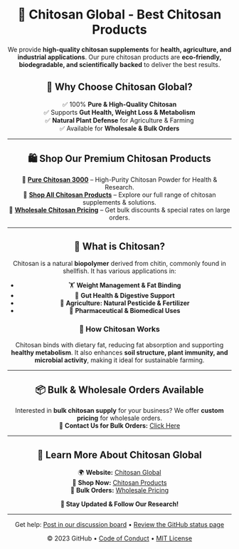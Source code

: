 <header>

<!--
  <<< Author notes: Course header >>>
  Include a 1280×640 image, course title in sentence case, and a concise description in emphasis.
  In your repository settings: enable template repository, add your 1280×640 social image, auto delete head branches.
  Add your open source license, GitHub uses MIT license.
-->
# 🌿 Chitosan Global - Best Chitosan Products  

We provide **high-quality chitosan supplements** for **health, agriculture, and industrial applications**. Our pure chitosan products are **eco-friendly, biodegradable, and scientifically backed** to deliver the best results.  

## 🚀 Why Choose Chitosan Global?  
✅ 100% **Pure & High-Quality Chitosan**  
✅ Supports **Gut Health, Weight Loss & Metabolism**  
✅ **Natural Plant Defense** for Agriculture & Farming  
✅ Available for **Wholesale & Bulk Orders**  

---

## 🛍️ **Shop Our Premium Chitosan Products**  
🔹 **[Pure Chitosan 3000](https://chitosanglobal.com/product/pure-chitosan-3000/)** – High-Purity Chitosan Powder for Health & Research.  
🔹 **[Shop All Chitosan Products](https://chitosanglobal.com/shop/)** – Explore our full range of chitosan supplements & solutions.  
🔹 **[Wholesale Chitosan Pricing](https://chitosanglobal.com/wholesale-prices/)** – Get bulk discounts & special rates on large orders.  

---

## 🌱 **What is Chitosan?**  
Chitosan is a natural **biopolymer** derived from chitin, commonly found in shellfish. It has various applications in:  
- 🏋️ **Weight Management & Fat Binding**  
- 🦠 **Gut Health & Digestive Support**  
- 🌾 **Agriculture: Natural Pesticide & Fertilizer**  
- 💊 **Pharmaceutical & Biomedical Uses**  

### 🔬 **How Chitosan Works**  
Chitosan binds with dietary fat, reducing fat absorption and supporting **healthy metabolism**. It also enhances **soil structure, plant immunity, and microbial activity**, making it ideal for sustainable farming.

---

## 📦 **Bulk & Wholesale Orders Available**  
Interested in **bulk chitosan supply** for your business? We offer **custom pricing** for wholesale orders.  
📩 **Contact Us for Bulk Orders:** [Click Here](https://chitosanglobal.com/wholesale-prices/)  

---

## 🔗 **Learn More About Chitosan Global**  
🌍 **Website:** [Chitosan Global](https://chitosanglobal.com/)  
📌 **Shop Now:** [Chitosan Products](https://chitosanglobal.com/shop/)  
🚀 **Bulk Orders:** [Wholesale Pricing](https://chitosanglobal.com/wholesale-prices/)  

**🔄 Stay Updated & Follow Our Research!**  


<footer>

<!--
  <<< Author notes: Footer >>>
  Add a link to get support, GitHub status page, code of conduct, license link.
-->

---

Get help: [Post in our discussion board](https://github.com/orgs/skills/discussions/categories/github-pages) &bull; [Review the GitHub status page](https://www.githubstatus.com/)

&copy; 2023 GitHub &bull; [Code of Conduct](https://www.contributor-covenant.org/version/2/1/code_of_conduct/code_of_conduct.md) &bull; [MIT License](https://gh.io/mit)

</footer>
